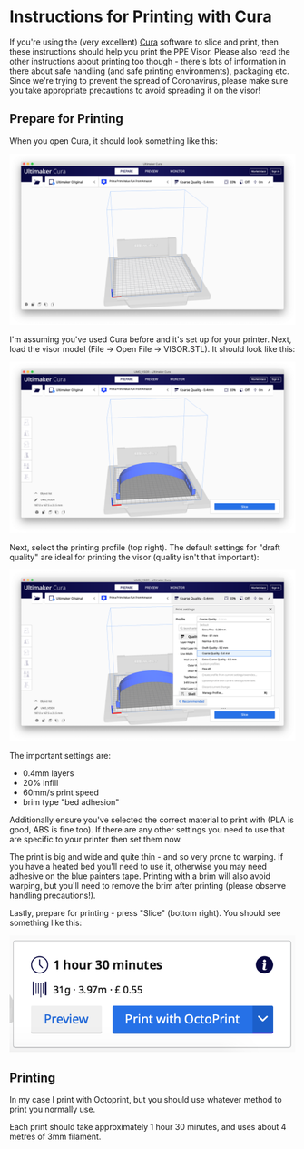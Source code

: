 # Instructions for Printing with Cura

If you're using the (very excellent) [Cura](https://ultimaker.com/software/ultimaker-cura)
software to slice and print, then these instructions should help you print the PPE Visor.
Please also read the other instructions about printing too though - there's lots of
information in there about safe handling (and safe printing environments), packaging etc.
Since we're trying to prevent the spread of Coronavirus, please make sure you take appropriate
precautions to avoid spreading it on the visor!

## Prepare for Printing

When you open Cura, it should look something like this:

![Cura opening screen](images/cura-initial.png)

I'm assuming you've used Cura before and it's set up for your printer. Next, load the visor
model (File -> Open File -> VISOR.STL). It should look like this:

![Cura model loaded](images/cura-model-loaded.png)

Next, select the printing profile (top right). The default settings for "draft quality" are
ideal for printing the visor (quality isn't that important):

![Select Cura printing profile](images/cura-select-printing-profile.png)

The important settings are:
 * 0.4mm layers
 * 20% infill
 * 60mm/s print speed
 * brim type "bed adhesion"

Additionally ensure you've selected the correct material to print with (PLA is good, ABS
is fine too). If there are any other settings you need to use that are specific to your
printer then set them now.

The print is big and wide and quite thin - and so very prone to warping. If you have a
heated bed you'll need to use it, otherwise you may need adhesive on the blue painters tape.
Printing with a brim will also avoid warping, but you'll need to remove the brim after
printing (please observe handling precautions!). 

Lastly, prepare for printing - press "Slice" (bottom right). You should see something
like this:

![Ready to print](images/cura-ready-to-print.png)

## Printing

In my case I print with Octoprint, but you should use whatever method to print you
normally use.

Each print should take approximately 1 hour 30 minutes, and uses about 4 metres of
3mm filament.
